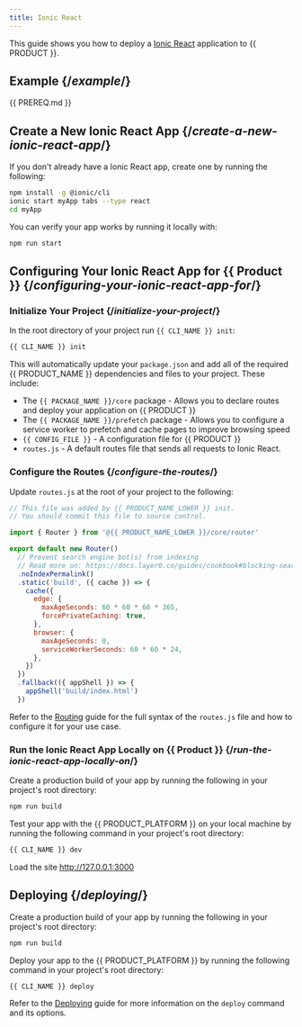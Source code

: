 ```yaml
---
title: Ionic React
---
```


This guide shows you how to deploy a [Ionic React](https://ionicframework.com/docs/react/overview) application to {{ PRODUCT }}.

## Example {/*example*/}

<ExampleButtons
  title="Ionic React"
  siteUrl="https://layer0-docs-layer0-ionic-react-example-default.layer0-limelight.link"
  repoUrl="https://github.com/layer0-docs/layer0-ionic-react-example" 
  deployFromRepo />

{{ PREREQ.md }}

## Create a New Ionic React App {/*create-a-new-ionic-react-app*/}

If you don't already have a Ionic React app, create one by running the following:

```bash
npm install -g @ionic/cli
ionic start myApp tabs --type react
cd myApp
```

You can verify your app works by running it locally with:

```bash
npm run start
```

## Configuring Your Ionic React App for {{ Product }} {/*configuring-your-ionic-react-app-for*/}

### Initialize Your Project {/*initialize-your-project*/}

In the root directory of your project run `{{ CLI_NAME }} init`:

```bash
{{ CLI_NAME }} init
```

This will automatically update your `package.json` and add all of the required {{ PRODUCT_NAME }} dependencies and files to your project. These include:

- The `{{ PACKAGE_NAME }}/core` package - Allows you to declare routes and deploy your application on {{ PRODUCT }}
- The `{{ PACKAGE_NAME }}/prefetch` package - Allows you to configure a service worker to prefetch and cache pages to improve browsing speed
- `{{ CONFIG_FILE }}` - A configuration file for {{ PRODUCT }}
- `routes.js` - A default routes file that sends all requests to Ionic React.

### Configure the Routes {/*configure-the-routes*/}

Update `routes.js` at the root of your project to the following:

```js
// This file was added by {{ PRODUCT_NAME_LOWER }} init.
// You should commit this file to source control.

import { Router } from '@{{ PRODUCT_NAME_LOWER }}/core/router'

export default new Router()
  // Prevent search engine bot(s) from indexing
  // Read more on: https://docs.layer0.co/guides/cookbook#blocking-search-engine-crawlers
  .noIndexPermalink()
  .static('build', ({ cache }) => {
    cache({
      edge: {
        maxAgeSeconds: 60 * 60 * 60 * 365,
        forcePrivateCaching: true,
      },
      browser: {
        maxAgeSeconds: 0,
        serviceWorkerSeconds: 60 * 60 * 24,
      },
    })
  })
  .fallback(({ appShell }) => {
    appShell('build/index.html')
  })
```

Refer to the [Routing](routing) guide for the full syntax of the `routes.js` file and how to configure it for your use case.

### Run the Ionic React App Locally on {{ Product }} {/*run-the-ionic-react-app-locally-on*/}

Create a production build of your app by running the following in your project's root directory:

```bash
npm run build
```

Test your app with the {{ PRODUCT_PLATFORM }} on your local machine by running the following command in your project's root directory:

```bash
{{ CLI_NAME }} dev
```

Load the site http://127.0.0.1:3000

## Deploying {/*deploying*/}

Create a production build of your app by running the following in your project's root directory:

```bash
npm run build
```

Deploy your app to the {{ PRODUCT_PLATFORM }} by running the following command in your project's root directory:

```bash
{{ CLI_NAME }} deploy
```

Refer to the [Deploying](deploy_apps) guide for more information on the `deploy` command and its options.
